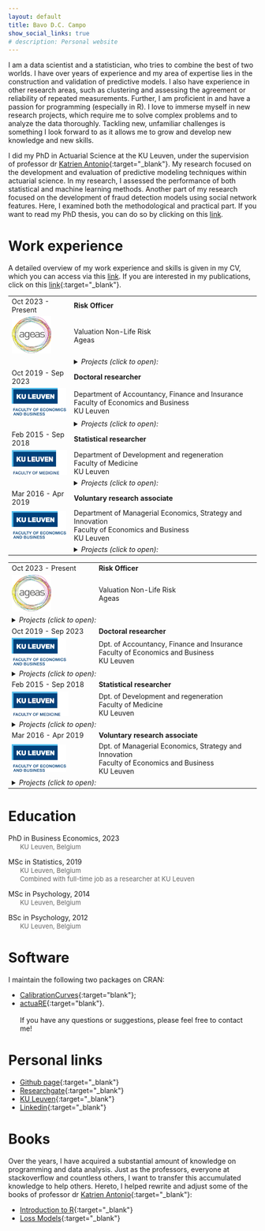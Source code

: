 ```yaml
---
layout: default
title: Bavo D.C. Campo
show_social_links: true
# description: Personal website
---
```

<script>  
    var dob = new Date("01/02/2015");  
    //calculate month difference from current date in time  
    var month_diff = Date.now() - dob.getTime();  
      
    //convert the calculated difference in date format  
    var age_dt = new Date(month_diff);   
      
    //extract year from date      
    var year = age_dt.getUTCFullYear();  
      
    //now calculate the age of the user  
    var age = Math.abs(year - 1970);  
      
    //display the calculated age  
    //document.write(age);  
</script> 
I am a data scientist and a statistician, who tries to combine the best of two worlds. I have over <script>document.write(age);</script> years of experience and my area of expertise lies in the construction and validation of predictive models. I also have experience in other research areas, such as clustering and assessing the agreement or reliability of repeated measurements. Further, I am proficient in and have a passion for programming (especially in R). I love to immerse myself in new research projects, which require me to solve complex problems and to analyze the data thoroughly. Tackling new, unfamiliar challenges is something I look forward to as it allows me to grow and develop new knowledge and new skills.

I did my PhD in Actuarial Science at the KU Leuven, under the supervision of professor dr [Katrien Antonio](https://katrienantonio.github.io/){:target="_blank"}. My research focused on the development and evaluation of predictive modeling techniques within actuarial science. In my research, I assessed the performance of both statistical and machine learning methods. Another part of my research focused on the development of fraud detection models using social network features. Here, I examined both the methodological and practical part. If you want to read my PhD thesis, you can do so by clicking on this [link](./Thesis/DoctoralThesis_BavoDCCampo.pdf).

# Work experience
A detailed overview of my work experience and skills is given in my CV, which you can access via this [link](./CV/CurriculumVitaeCampoBavoGeneral.pdf). If you are interested in my publications, click on this [link](https://lirias.kuleuven.be/cv?Username=U0095171){:target="_blank"}.

<!--  Work experience: desktop version -->
<table id="desktop-only" style="text-align: left; width: 100%;border:0;table-layout:fixed">
  <col width="25%" />
  <col width="75%" />
  <tbody>
  <tr>
    <td style="border:0">
      Oct 2023 - Present
      </td>
      <td style="border:0">
      <b>Risk Officer</b>
      </td>
    </tr>
    <tr>
      <td style="border:0">
      <a href="https://www.ageas.com/" target="_blank"><img src="/img/Ageas.png" width="80px" height="75px"/></a>
      </td>
      <td style="border:0">
      Valuation Non-Life Risk<br>
      Ageas
      </td>
    </tr>
    <tr>
      <td style="border:0">
      </td>
      <td style="border:0">
      <details>
      	<summary><i>Projects (click to open):</i></summary>
      	I contribute to the ongoing success of the organization by optimizing risk assessment frameworks, enhancing operational efficiency, and            driving strategic decision-making. Drawing on my methodological expertise, I continuously refine, improve, and challenge existing                  processes. My responsibilities include:
        <ul max-width=70px>
        <li>automating internal model processes: managing the automation of internal model processes and runs, streamlining operations for enhanced         efficiency;</li>
        <li>methodology evaluation and enhancement: thoroughly examining and challenging existing methodologies, whilst developing and implementing         alternative methods to drive continuous improvement;</li>
        <li>guiding tool development: comprehensive testing and guiding the development of internal model tools, ensuring robustness and                   reliability;</li>
        <li>tool deployment and testing: leading the development and deployment of tools for testing the models, facilitating thorough evaluation          and validation of model outcomes;</li>
        <li>implementation of external reinsurance model: implementing the external reinsurance model, optimizing risk management strategies for           the organization;</li>
        <li>documentation management: ensuring comprehensive documentation of processes and procedures as well as of the implementations, fostering         transparency and accountability across all operations.</li>
        </ul>
      </details>
      </td>
    </tr>
    <tr>
      <td style="border:0">
      Oct 2019 - Sep 2023
      </td>
      <td style="border:0">
      <b>Doctoral researcher</b>
      </td>
    </tr>
    <tr>
      <td style="border:0">
      <a href="https://feb.kuleuven.be/eng/home" target="_blank"><img src="/img/KULFEBAdj.png" width="110px" height="56px"/></a>
      </td>
      <td style="border:0">
      Department of Accountancy, Finance and Insurance<br>
      Faculty of Economics and Business<br>
      KU Leuven
      </td>
    </tr>
    <tr>
      <td style="border:0">
      </td>
      <td style="border:0">
      <details>
      	<summary><i>Projects (click to open):</i></summary>
        My PhD was part of a collaboration between the KU Leuven and a Belgian insurance company. I took responsibility for translating the insurance company's research question into an analysis plan as well as for planning, organizing, programming, executing and analyzing the research. Further, I communicated the research findings in a clear and concise way to the company at regular intervals. The main projects that I worked on are:
        <ul max-width=70px>
          <li>workers' compensation insurance:
            <ol class="square">
              <li>constructed an algorithm to reduce hierarchically structured categorical variables to their essence;</li>
              <li>developed a workflow for the construction and validation of prediction models when both subject-specific and hierarchically structured categorical variables are available. </li>
            </ol>
          </li>
          <li>fraud detection:
            <ol class="square">
              <li>development of a simulation engine to develop and to evaluate insurance fraud detection strategies.</li>
            </ol>
          </li>
        </ul>
      </details>
      </td>
    </tr>
    <tr>
      <td style="border:0">
      Feb 2015 - Sep 2018
      </td>
      <td style="border:0">
      <b>Statistical researcher</b>
      </td>
    </tr>
    <tr>
      <td style="border:0">
      <a href="https://med.kuleuven.be/en" target="_blank"><img src="/img/KULMedicineAdj.png" width="115px" height="50px"/></a>
      </td>
      <td style="border:0">
      Department of Development and regeneration<br>
      Faculty of Medicine<br>
      KU Leuven
      </td>
    </tr>
    <tr>
      <td style="border:0">
      </td>
      <td style="border:0">
      <details>
      	<summary><i>Projects (click to open):</i></summary>
        I was part of the statistical unit of the IOTA group. I conducted the statistical analyses, documented, presented and discussed the results with the multidisciplinary team. Additionally, I took responsibility for managing and encrypting the databases as well as for developing (statistical) software to facilitate our research. I worked on numerous projects, which can best be summarized as follows:
        <ul max-width=70px>
          <li>clinical research:
            <ol class="square">
              <li>examining relation patient characteristics and tumour type;</li>
              <li>agreement and reliability of ultrasound measures, of clinical blood and urine tests; </li>
              <li>evaluation and (external) validation of clinical prediction models.</li>
            </ol>
          </li>
          <li>methodological research: </li>
            <ol class="square">
              <li>evaluation of performance measures assessing discrimination and calibration;</li>
              <li>examining the effect of shrinkage methods on predictive performance.</li>
            </ol>
          <li>database management:
            <ol class="square">
              <li>detection and cleaning of inconsistencies;</li>
              <li>data wrangling;</li>
              <li>merging data from different hospitals to create the main database;</li>
            </ol>
          </li>
          <li>development of statistical software:</li>
            <ol class="square">
              <li>to manage the database;</li>
              <li>assessing agreement and reliability;</li>
              <li>to assess the model's predictive performance;</li>
              <li>to encrypt the database and software-specific data files.</li>
            </ol>
        </ul>
      </details>
      </td>
    </tr>
    <tr>
      <td style="border:0">
      Mar 2016 - Apr 2019
      </td>
      <td style="border:0">
      <b>Voluntary research associate</b>
      </td>
    </tr>
    <tr>
      <td style="border:0">
      <a href="https://feb.kuleuven.be/eng/home" target="_blank"><img src="/img/KULFEBAdj.png" width="110px" height="56px"/></a>
      </td>
      <td style="border:0">
      Department of Managerial Economics, Strategy and Innovation<br>
      Faculty of Economics and Business<br>
      KU Leuven
      </td>
    </tr>
    <tr>
      <td style="border:0">
      </td>
      <td style="border:0">
      <details>
      	<summary><i>Projects (click to open):</i></summary>
        I worked as a consulting statistical researcher on (confidential) projects for the private sector. My main tasks were to perform the statistical analysis and to report the research findings to the company.
      </details>
      </td>
    </tr>
  </tbody>
</table>

<!--  Work experience: mobile version -->
<table id="mobile-only" style="text-align: left; width: 100%;border:0;table-layout:fixed">
  <col width="35%" />
  <col width="65%" />
  <tbody>
   <tr>
    <td style="border:0">
      Oct 2023 - Present
      </td>
      <td style="border:0">
      <b>Risk Officer</b>
      </td>
    </tr>
    <tr>
      <td style="border:0">
      <a href="https://www.ageas.com/" target="_blank"><img src="/img/Ageas.png" width="80px" height="75px"/></a>
      </td>
      <td style="border:0">
      Valuation Non-Life Risk<br>
      Ageas
      </td>
    </tr>
    <tr>
      <td colspan="2" style="border:0">
      <details>
      	<summary><i>Projects (click to open):</i></summary>
      	I contribute to the ongoing success of the organization by optimizing risk assessment frameworks, enhancing operational efficiency, and            driving strategic decision-making. Drawing on my methodological expertise, I continuously refine, improve, and challenge existing                  processes. My responsibilities include:
        <ul max-width=70px>
        <li>automating internal model processes: managing the automation of internal model processes and runs, streamlining operations for enhanced         efficiency;</li>
        <li>methodology evaluation and enhancement: thoroughly examining and challenging existing methodologies, whilst developing and implementing         alternative methods to drive continuous improvement;</li>
        <li>guiding tool development: comprehensive testing and guiding the development of internal model tools, ensuring robustness and                   reliability;</li>
        <li>tool deployment and testing: leading the development and deployment of tools for testing the models, facilitating thorough evaluation          and validation of model outcomes;</li>
        <li>implementation of external reinsurance model: implementing the external reinsurance model, optimizing risk management strategies for           the organization;</li>
        <li>documentation management: ensuring comprehensive documentation of processes and procedures as well as of the implementations, fostering         transparency and accountability across all operations.</li>
        </ul>
      </details>
      </td>
    </tr>
    <tr>
      <td style="border:0">
      Oct 2019 - Sep 2023
      </td>
      <td style="border:0">
      <b>Doctoral researcher</b>
      </td>
    </tr>
    <tr>
      <td style="border:0">
      <a href="https://feb.kuleuven.be/eng/home" target="_blank"><img src="/img/KULFEBAdj.png" width="110px" height="56px"/></a>
      </td>
      <td style="border:0">
      Dpt. of Accountancy, Finance and Insurance<br>
      Faculty of Economics and Business<br>
      KU Leuven
      </td>
    </tr>
    <tr>
      <td colspan="2" style="border:0">
      <details>
      	<summary><i>Projects (click to open):</i></summary>
        My PhD was part of a collaboration between the KU Leuven and a Belgian insurance company. I took responsibility for translating the insurance company's research question into an analysis plan as well as for planning, organizing, programming, executing and analyzing the research. Further, I communicated the research findings in a clear and concise way to the company at regular intervals. The main projects that I worked on are:
        <ul max-width=70px>
          <li>workers' compensation insurance:
            <ol class="square">
              <li>constructed an algorithm to reduce hierarchically structured categorical variables to their essence;</li>
              <li>developed a workflow for the construction and validation of prediction models when both subject-specific and hierarchically structured categorical variables are available. </li>
            </ol>
          </li>
          <li>fraud detection:
            <ol class="square">
              <li>development of a simulation engine to develop and to evaluate insurance fraud detection strategies.</li>
            </ol>
          </li>
        </ul>
      </details>
      </td>
    </tr>
    <tr>
      <td style="border:0">
      Feb 2015 - Sep 2018
      </td>
      <td style="border:0">
      <b>Statistical researcher</b>
      </td>
    </tr>
    <tr>
      <td style="border:0">
      <a href="https://med.kuleuven.be/en" target="_blank"><img src="/img/KULMedicineAdj.png" width="115px" height="50px"/></a>
      </td>
      <td style="border:0">
      Dpt. of Development and regeneration<br>
      Faculty of Medicine<br>
      KU Leuven
      </td>
    </tr>
    <tr>
      <td colspan="2" style="border:0">
      <details>
      	<summary><i>Projects (click to open):</i></summary>
        I was part of the statistical unit of the IOTA group. I conducted the statistical analyses, documented, presented and discussed the results with the multidisciplinary team. Additionally, I took responsibility for managing and encrypting the databases as well as for developing (statistical) software to facilitate our research. I worked on numerous projects, which can best be summarized as follows:
        <ul max-width=70px>
          <li>clinical research:
            <ol class="square">
              <li>examining relation patient characteristics and tumour type;</li>
              <li>agreement and reliability of ultrasound measures, of clinical blood and urine tests; </li>
              <li>evaluation and (external) validation of clinical prediction models.</li>
            </ol>
          </li>
          <li>methodological research: </li>
            <ol class="square">
              <li>evaluation of performance measures assessing discrimination and calibration;</li>
              <li>examining the effect of shrinkage methods on predictive performance.</li>
            </ol>
          <li>database management:
            <ol class="square">
              <li>detection and cleaning of inconsistencies;</li>
              <li>data wrangling;</li>
              <li>merging data from different hospitals to create the main database;</li>
            </ol>
          </li>
          <li>development of statistical software:</li>
            <ol class="square">
              <li>to manage the database;</li>
              <li>assessing agreement and reliability;</li>
              <li>to assess the model's predictive performance;</li>
              <li>to encrypt the database and software-specific data files.</li>
            </ol>
        </ul>
      </details>
      </td>
    </tr>
    <tr>
      <td style="border:0">
      Mar 2016 - Apr 2019
      </td>
      <td style="border:0">
      <b>Voluntary research associate</b>
      </td>
    </tr>
    <tr>
      <td style="border:0">
      <a href="https://feb.kuleuven.be/eng/home" target="_blank"><img src="/img/KULFEBAdj.png" width="110px" height="56px"/></a>
      </td>
      <td style="border:0">
      Dpt. of Managerial Economics, Strategy and Innovation<br>
      Faculty of Economics and Business<br>
      KU Leuven
      </td>
    </tr>
    <tr>
      <td colspan="2" style="border:0">
      <details>
      	<summary><i>Projects (click to open):</i></summary>
        I worked as a consulting statistical researcher on (confidential) projects for the private sector. My main tasks were to perform the statistical analysis and to report the research findings to the company.
      </details>
      </td>
    </tr>
  </tbody>
</table>

# Education
<i class="fa fa-graduation-cap fa" style="color:black"></i> PhD in Business Economics, 2023
<br> &nbsp;&nbsp;&nbsp;&nbsp;&nbsp; <font size="2" style="color:#00000099"> KU Leuven, Belgium</font>

<i class="fa fa-graduation-cap fa" style="color:black"></i> MSc in Statistics, 2019
<br> &nbsp;&nbsp;&nbsp;&nbsp;&nbsp; <font size="2" style="color:#00000099"> KU Leuven, Belgium</font>
<br> &nbsp;&nbsp;&nbsp;&nbsp;&nbsp; <font size="2" style="color:#00000099"> Combined with full-time job as a researcher at KU Leuven	</font>

<i class="fa fa-graduation-cap fa" style="color:black"></i> MSc in Psychology, 2014
<br> &nbsp;&nbsp;&nbsp;&nbsp;&nbsp; <font size="2" style="color:#00000099"> KU Leuven, Belgium</font>

<i class="fa fa-graduation-cap fa" style="color:black"></i> BSc in Psychology, 2012
<br> &nbsp;&nbsp;&nbsp;&nbsp;&nbsp; <font size="2" style="color:#00000099"> KU Leuven, Belgium</font>

# Software
I maintain the following two packages on CRAN:
* [CalibrationCurves](https://cran.r-project.org/package=CalibrationCurves){:target="blank"};
* [actuaRE](https://cran.r-project.org/package=actuaRE){:target="blank"}.
<br><br>
If you have any questions or suggestions, please feel free to contact me!

# Personal links
* [Github page](https://github.com/BavoDC){:target="_blank"}
* [Researchgate](https://www.researchgate.net/profile/Bavo-De-Cock){:target="_blank"}
* [KU Leuven](https://www.kuleuven.be/wieiswie/nl/person/00095171){:target="_blank"}
* [Linkedin](https://be.linkedin.com/in/bavo-de-cock-campo-584087b6){:target="_blank"}

# Books
Over the years, I have acquired a substantial amount of knowledge on programming and data analysis. Just as the professors, everyone at stackoverflow and countless others, I want to transfer this accumulated knowledge to help others. Hereto, I helped rewrite and adjust some of the books of professor dr [Katrien Antonio](https://katrienantonio.github.io/){:target="_blank"}:
* [Introduction to R](./intro-R-book_RawFiles){:target="_blank"}
* [Loss Models](./Loss-Models){:target="_blank"}
